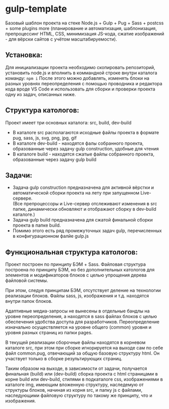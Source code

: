 # gulp-template

<p>Базовый шаблон проекта на стеке Node.js + Gulp + Pug + Sass + postcss + some plugins more
(планирование и автоматизация, шаблонизация, препроцессинг HTML, CSS, минимизация JS-кода, сжатие изображений - для вёрски сайтов с учётом масштабируемости).</p>

<h2>Установка:</h2>
<p>Для инициализации проекта необходимо скопировать репозиторий, установить node.js и вполнить в коммандной строке внутри каталога команду: <code>npm i</code>
После этого можно добавлять, изменять блоки на разных уровнях переопределения с помощью проводника и редактора кода вроде VS Code и использовать для сборки и проверки проекта одну из задач, описанных ниже.</p>

<h2>Структура катологов:</h2>

<p>Проект имеет три основных каталога: src, build, dev-build</p>
<ul>
  <li>В каталоге src располагаются исходные файлы проекта в формате pug, sass, js, svg, png, jpg, gif</li>
  <li>В каталоге dev-build - находятся фалы собранного проекта, образованные через задачу gulp construction, удобные для чтения</li>
  <li>В каталоге build - находятся сжатые файлы собранного проекта, образованные через задачу gulp build</li>
 </ul>

<h2>Задачи:</h2>
<ul>
  <li>Задача gulp construction предназначена для активной вёрстки и автоматической сборки проекта на лету при запущенном Live-сервере.<br>
  (Все препроцессоры и Live-сервер отслеживают изменения в src папке, динамически обновляют и отображают сборку в dev-build каталоге.)</li>
  <li>Задача gulp build предназначена для сжатой финальной сборки проекта в папке build.</li>
  <li>Помимо этого есть ряд промежуточных задач gulp, перечисленных в конфигурационном фалйе gulp.js</li>
</ul>


<h2>Функциональная структура катологов:</h2>

<p>Проект построен по принципу БЭМ + Sass. Файловая структура построена по принципу БЭМ, но без дополнительных катологов для элементов и модификаторов блоков с целью упрощения дерева файловой системы.</p>

<p>При этом, следуя принципам БЭМ, отсутствует деление на технологии реализации блоков. Файлы sass, js, изображения и т.д. находятся внутри папок блоков.</p>

<p>Адаптивные медиа-запросы не вынесены в отдельные бандлы на уровне переопределения, а находятся в sass файлах блоков с целью обеспечения удобства доступа для разработчиков.
Переопределение изначально осуществляется на уровне общего (common) уровня и уровня разных страниц из папки pages.</p>

<p>В текущей реализации сборочные файлы находятся в корневом каталоге src, при этом при сборке игнорируется на выходе сам по себе файл common.pug, отвечающий за общую базовую структуру html. Он участвует только в сборке результирующих страниц.</p>

<p>Таким образом на выходе, в зависимости от задачи, получается финальная (build) или (dev-build) сборка проекта с html страницами в корне build или dev-build, стилями в подкаталоге css, изображениями в каталоге img, имеющим вложенную структуру, наследемую от структуры блоков, начиная из корня src, и папку js с файлами, наследующими файловую структуру по такому же принципу, что и изображения.</p>


